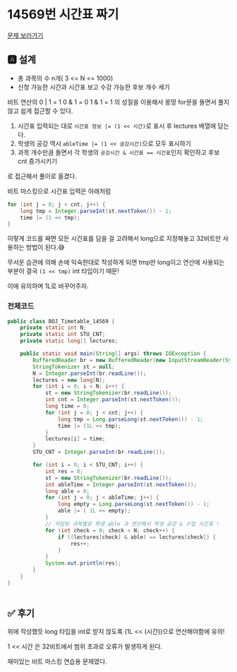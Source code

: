 # 14569번 시간표 짜기
[문제 보러가기](https://www.acmicpc.net/problem/14569)

## 🅰 설계

- 총 과목의 수 n개( 3 <= N <= 1000)
- 신청 가능한 시간과 시간표 보고 수강 가능한 후보 개수 세기 

비트 연산의
0 | 1 = 1
0 & 1 = 0
1 & 1 = 1
의 성질을 이용해서 몽땅 for문을 돌면서 풀지 않고 쉽게 접근할 수 있다.

1. 시간표 입력되는 대로 `시간표 정보 |= (1 << 시간)`로 표시 후 lectures 배열에 담는다.
2. 학생의 공강 역시 `ableTime |= (1 << 공강시간)`으로 모두 표시하기
3. 과목 개수만큼 돌면서 각 학생의 `공강시간 & 시간표 == 시간표`인지 확인하고 후보 cnt 증가시키기

로 접근해서 풀이로 옮겼다.

비트 마스킹으로 시간표 입력은 아래처럼
```java
for (int j = 0; j < cnt; j++) {
    long tmp = Integer.parseInt(st.nextToken()) - 1;
    time |= (1 << tmp);
}
```

이렇게 코드를 짜면 모든 시간표를 담을 걸 고려해서 long으로 지정해놓고 32비트만 사용하는 방법이 된다.😅 

무서운 습관에 의해 손에 익숙한대로 작성하게 되면 tmp만 long이고 연산에 사용되는 부분이 결국 `(1 << tmp)` int 타입이기 때문!

이에 유의하며 1L로 바꾸어주자.


### 전체코드

```java
public class BOJ_Timetable_14569 {
    private static int N;
    private static int STU_CNT;
    private static long[] lectures;

    public static void main(String[] args) throws IOException {
        BufferedReader br = new BufferedReader(new InputStreamReader(System.in));
        StringTokenizer st = null;
        N = Integer.parseInt(br.readLine());
        lectures = new long[N];
        for (int i = 0; i < N; i++) {
            st = new StringTokenizer(br.readLine());
            int cnt = Integer.parseInt(st.nextToken());
            long time = 0;
            for (int j = 0; j < cnt; j++) {
                long tmp = Long.parseLong(st.nextToken()) - 1;
                time |= (1L << tmp);
            }
            lectures[i] = time;
        }
        STU_CNT = Integer.parseInt(br.readLine());

        for (int i = 0; i < STU_CNT; i++) {
            int res = 0;
            st = new StringTokenizer(br.readLine());
            int ableTime = Integer.parseInt(st.nextToken());
            long able = 0;
            for (int j = 0; j < ableTime; j++) {
                long empty = Long.parseLong(st.nextToken()) - 1;
                able |= ( 1L << empty);
            }
            // 저장된 과목별로 학생 able 과 연산해서 학생 공강 & 수업 시간표 !
            for (int check = 0; check < N; check++) {
                if ((lectures[check] & able) == lectures[check]) {
                    res++;
                }
            }
            System.out.println(res);
        }
    }
}
    

```

## ✅ 후기

위에 작성했듯 long 타입을 int로 받지 않도록 (1L << (시간))으로 연산해야함에 유의!

1 << 시간 은 32비트에서 범위 초과로 오류가 발생하게 된다.

재미있는 비트 마스킹 연습용 문제였다.
